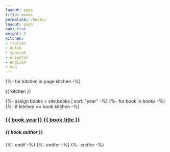 ```yaml
---
layout: page
title: books
permalink: /books/
layout: page
nav: true
weight: 2
kitchen: 
- italian
- dutch
- spanish
- oriental
- english
- usa
---
```

<div class="books">
{%- for kitchen in page.kitchen -%}
    <p class="kitchen-title">{{ kitchen }}</p>
    {%- assign books = site.books | sort: "year" -%}
    {%- for book in books -%}
        {%- if kitchen == book.kitchen -%}
        <div class="book">
        <a href="{{ book.title | slugify }}">
            <h3>
                <span>{{ book.year}}</span> {{ book.title }}
            </h3> 
        </a>        
            <div class="credits">
                <h5>{{ book.author }}</h5>
            </div>        
        </div>
        {%- endif -%}
    {%- endfor -%}
{%- endfor -%}
</div>